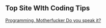 

## Top Site WIth Coding Tips
<a href="http://programming-motherfucker.com/become.html">Programming, Motherfucker Do you speak it? </a>




